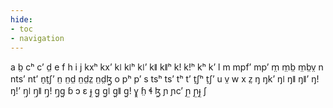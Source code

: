 ```yaml
---
hide:
- toc
- navigation
---
```

a
b̤
cʰ
cʼ
d̤
e
f
h
i
j
kxʰ
kxʼ
kǀ
kǀʰ
kǀʼ
kǁ
kǁʰ
kǃ
kǃʰ
kʰ
kʼ
l
m
mpfʼ
mpʼ
m̤
m̤b̤
m̤b̤v̤
n
ntsʼ
ntʼ
n̠t̠ʃʼ
n̤
n̤d̤
n̤d̤z̤
n̤d̤ɮ̤
o
pʰ
pʼ
s
tsʰ
tsʼ
tʰ
tʼ
t̠ʃʰ
t̠ʃʼ
u
v̤
w
x
z̤
ŋ
ŋkʼ
ŋǀ
ŋǁ
ŋǁʼ
ŋǃ
ŋǃʼ
ŋ̤ǀ
ŋ̤ǁ
ŋ̤ǃ
ŋ̤ɡ̤
ɓ
ɔ
ɛ
ɟ̤
ɡ̤
ɡ̤ǀ
ɡ̤ǁ
ɡ̤ǃ
ɣ̤
ɦ̤
ɬ
ɮ̤
ɲ
ɲcʼ
ɲ̤
ɲ̤ɟ̤
ʃ

